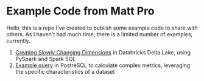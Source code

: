 # Example Code from Matt Pro

Hello, this is a repo I've created to publish some example code to share with others.
As I haven't had much time, there is a limited number of examples, currently.

1. [Creating Slowly Changing Dimensions](https://github.com/mantzos/modern-examples/blob/main/pyspark/SCDs%20in%20Delta%20Lake.ipynb) in Databricks Delta Lake, using PySpark and Spark SQL
2. [Example query](https://github.com/mantzos/modern-examples/blob/main/postgresql/Calculate%20Inventory%20from%20Entry%20-%20Exit%20Times.ipynb) in PostreSQL to calculate complex metrics, leveraging the specific characteristics of a dataset
